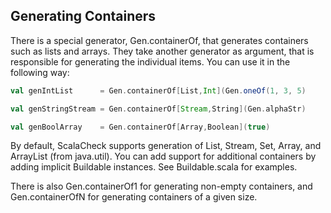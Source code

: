 ## Generating Containers

There is a special generator, Gen.containerOf, that generates containers such as lists and arrays. They take another generator as argument, that is responsible for generating the individual items. You can use it in the following way:

```scala
val genIntList      = Gen.containerOf[List,Int](Gen.oneOf(1, 3, 5)

val genStringStream = Gen.containerOf[Stream,String](Gen.alphaStr)

val genBoolArray    = Gen.containerOf[Array,Boolean](true)
```

By default, ScalaCheck supports generation of List, Stream, Set, Array, and ArrayList (from java.util). You can add support for additional containers by adding implicit Buildable instances. See Buildable.scala for examples.

There is also Gen.containerOf1 for generating non-empty containers, and Gen.containerOfN for generating containers of a given size.

